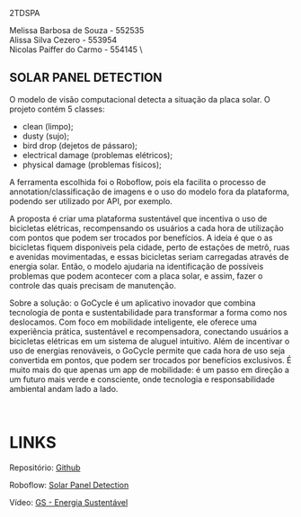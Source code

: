 2TDSPA

Melissa Barbosa de Souza - 552535 \
Alissa Silva Cezero - 553954 \
Nicolas Paiffer do Carmo - 554145 \


## SOLAR PANEL DETECTION 


O modelo de visão computacional detecta a situação da placa solar. O projeto contém 5 classes: 
- clean (limpo);
- dusty (sujo);
- bird drop (dejetos de pássaro); 
- electrical damage (problemas elétricos);
- physical damage (problemas físicos);

A ferramenta escolhida foi o Roboflow, pois ela facilita o processo de annotation/classificação de imagens e o uso do modelo fora da plataforma, podendo ser utilizado por API, por exemplo. 



A proposta é criar uma plataforma sustentável que incentiva o uso de bicicletas elétricas, recompensando os usuários a cada hora de utilização com pontos que podem ser trocados por benefícios. A ideia é que o as bicicletas fiquem disponiveis pela cidade, perto de estações de metrô, ruas e avenidas movimentadas, e essas bicicletas seriam carregadas através de energia solar. Então, o modelo ajudaria na identificação de possíveis problemas que podem acontecer com a placa solar, e assim, fazer o controle das quais precisam de manutenção.

Sobre a solução: o GoCycle é um aplicativo inovador que combina tecnologia de ponta e sustentabilidade para transformar a forma como nos deslocamos. Com foco em mobilidade inteligente, ele oferece uma experiência prática, sustentável e recompensadora, conectando usuários a bicicletas elétricas em um sistema de aluguel intuitivo. Além de incentivar o uso de energias renováveis, o GoCycle permite que cada hora de uso seja convertida em pontos, que podem ser trocados por benefícios exclusivos. É muito mais do que apenas um app de mobilidade: é um passo em direção a um futuro mais verde e consciente, onde tecnologia e responsabilidade ambiental andam lado a lado.


<BR>

# LINKS

Repositório: [Github](https://github.com/melissabsouza/solar-panel-detection)

Roboflow: [Solar Panel Detection](https://universe.roboflow.com/melissa-y6dfd/solar-panel-detection-bdmpc)

Vídeo: [GS - Energia Sustentável]()